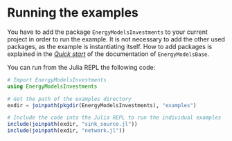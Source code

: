 # Running the examples

You have to add the package `EnergyModelsInvestments` to your current project in order to run the example.
It is not necessary to add the other used packages, as the example is instantiating itself.
How to add packages is explained in the *[Quick start](https://energymodelsx.github.io/EnergyModelsBase.jl/stable/manual/quick-start/)* of the documentation of `EnergyModelsBase`.

You can run from the Julia REPL the following code:

```julia
# Import EnergyModelsInvestments
using EnergyModelsInvestments

# Get the path of the examples directory
exdir = joinpath(pkgdir(EnergyModelsInvestments), "examples")

# Include the code into the Julia REPL to run the individual examples
include(joinpath(exdir, "sink_source.jl"))
include(joinpath(exdir, "network.jl"))
```